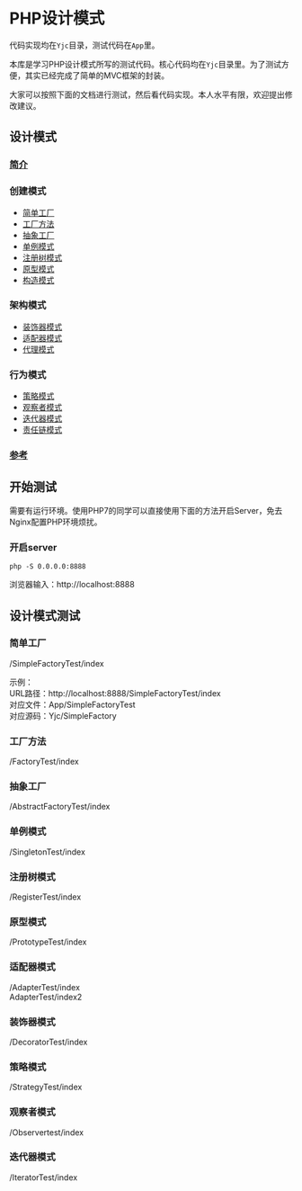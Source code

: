 # PHP设计模式

代码实现均在`Yjc`目录，测试代码在`App`里。

本库是学习PHP设计模式所写的测试代码。核心代码均在`Yjc`目录里。为了测试方便，其实已经完成了简单的MVC框架的封装。

大家可以按照下面的文档进行测试，然后看代码实现。本人水平有限，欢迎提出修改建议。

## 设计模式

### [简介](docs/intro.md)
### 创建模式
- [简单工厂](docs/creational_patterns/simple_factory.md)
- [工厂方法](docs/creational_patterns/factory.md)
- [抽象工厂](docs/creational_patterns/abstract_factory.md)
- [单例模式](docs/creational_patterns/singleton.md)
- [注册树模式](docs/creational_patterns/registry.md)
- [原型模式](docs/creational_patterns/prototype.md)
- [构造模式](docs/creational_patterns/builder.md)
### 架构模式
- [装饰器模式](docs/structural_patterns/decorator.md)
- [适配器模式](docs/structural_patterns/adapter.md)
- [代理模式](docs/structural_patterns/proxy.md)
### 行为模式
- [策略模式](docs/behavioral_patterns/strategy.md)
- [观察者模式](docs/behavioral_patterns/observer.md)
- [迭代器模式](docs/behavioral_patterns/iterator.md)
- [责任链模式](docs/behavioral_patterns/chains.md)
### [参考](docs/reference.md)

## 开始测试

需要有运行环境。使用PHP7的同学可以直接使用下面的方法开启Server，免去Nginx配置PHP环境烦扰。

### 开启server
```
php -S 0.0.0.0:8888
```
浏览器输入：http://localhost:8888

## 设计模式测试

### 简单工厂
/SimpleFactoryTest/index

示例：   
URL路径：http://localhost:8888/SimpleFactoryTest/index    
对应文件：App/SimpleFactoryTest  
对应源码：Yjc/SimpleFactory  

### 工厂方法
/FactoryTest/index

### 抽象工厂
/AbstractFactoryTest/index

### 单例模式
/SingletonTest/index

### 注册树模式
/RegisterTest/index

### 原型模式
/PrototypeTest/index

### 适配器模式
/AdapterTest/index  
AdapterTest/index2

### 装饰器模式
/DecoratorTest/index

### 策略模式
/StrategyTest/index

### 观察者模式
/Observertest/index

### 迭代器模式
/IteratorTest/index

